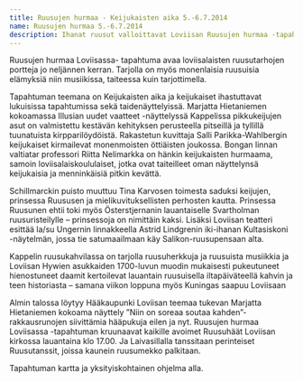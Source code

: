 ```yaml
---
title: Ruusujen hurmaa - Keijukaisten aika 5.-6.7.2014
name: Ruusujen hurmaa 5.-6.7.2014
description: Ihanat ruusut valloittavat Loviisan Ruusujen hurmaa -tapahtuman aikana. Ruusuja löytyy paitsi loviisalaisista ruusutarhoista myös runoissa, musiikissa ja taiteessa.
---
```


Ruusujen hurmaa Loviisassa- tapahtuma avaa loviisalaisten ruusutarhojen portteja jo neljännen kerran. Tarjolla on myös monenlaisia ruusuisia elämyksiä niin musiikissa, taiteessa kuin tarjottimella.

Tapahtuman teemana on Keijukaisten aika ja keijukaiset ihastuttavat lukuisissa tapahtumissa sekä taidenäyttelyissä.  Marjatta Hietaniemen kokoamassa  Illusian uudet vaatteet -näyttelyssä  Kappelissa pikkukeijujen asut on valmistettu kestävän kehityksen perusteella pitseillä ja  tyllillä tuunatuista kirpparilöydöistä.  Rakastetun kuvittaja Salli Parikka-Wahlbergin  keijukaiset kirmailevat  monenmoisten öttiäisten  joukossa. Bongan linnan valtiatar professori Riitta Nelimarkka on hänkin keijukaisten hurmaama,  samoin loviisalaiskoululaiset, jotka ovat taiteilleet  oman näyttelynsä keijukaisia ja menninkäisiä pitkin kevättä.

Schillmarckin puisto muuttuu Tina Karvosen toimesta saduksi keijujen, prinsessa Ruususen ja mielikuvituksellisten perhosten kautta.  Prinsessa Ruusunen ehtii toki myös Österstjernanin lauantaiselle Svartholman ruusuristeilylle – prinsessoja on nimittäin  kaksi.  Lisäksi  Loviisan teatteri esittää  la/su Ungernin linnakkeella Astrid Lindgrenin iki-ihanan Kultasiskoni -näytelmän, jossa tie satumaailmaan käy Salikon-ruusupensaan alta.

Kappelin ruusukahvilassa on tarjolla ruusuherkkuja ja ruusuista musiikkia ja Loviisan Hywien asukkaiden  1700-luvun muodin mukaisesti pukeutuneet hienostuneet daamit kertoilevat  lauantain ruusuisella iltapäiväteellä kahvin ja teen historiasta – samana viikon loppuna myös  Kuningas saapuu Loviisaan

Almin talossa löytyy Hääkaupunki Loviisan  teemaa tukevan Marjatta  Hietaniemen kokoama näyttely  ”Niin on soreaa soutaa kahden”- rakkausrunojen siivittämia hääpukuja eilen ja nyt.  Ruusujen hurmaa Loviisassa -tapahtuman kruunaavat kaikille avoimet Ruusuhäät  Loviisan kirkossa lauantaina klo 17.00. Ja Laivasillalla tanssitaan perinteiset Ruusutanssit, joissa  kaunein ruusumekko palkitaan.

Tapahtuman kartta ja yksityiskohtainen ohjelma alla.